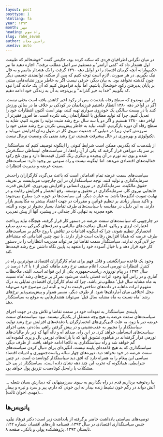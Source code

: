 ```yaml
---
layout: post
posttype: 1
htmllang: fa
year: ۱۳۹۳
month: مهر
heading: راه سوم
slug: rahe_sevom
author: رامین مجاب
usediv: auto
---
```

  

در میان نگرانی اطرافیان فردی که سکته کرده بود، حکیمی گفت "خوشحالم که طبیعت اول هشدار داد که 'کمی آرامتر' و مستقیم سر اصل مطلب نرفت". اجازه دهید ما نیز حکیم‌وارانه آنچه گریبان اقتصاد را در اوایل دهه ۱۳۹۰ گرفت را یک هشدار بنامیم و به فال نیک بگیریم. در هر صورت، لازم است توجه کنیم که پس از سکته، توانمندی جسمی دیگر چون گذشته نخواهد بود. به بیان دیگر، حرفی نیست اگر به خاطر بروز نشانه‌هایی مبتنی بر پایان پذیرفتن رکود خوشحال باشیم، اما نباید فراموش کنیم که آن یک حادثه گذرا نبود که بگوییم "خدا به خیر گذراند" و بی‌توجه به آن به زندگی خود ادامه دهیم.

در این موضوع که سطح رفاه بلندمدت پس از رکود اخیر کاهش یافته است بحثی نیست. اگر در اواخر دهه ۱۳۸۰ انتظار داشتیم فرزندانمان در کودکی بر خلاف ما در سالن ورزش کنند یا در بیست سالگی یک خودروی سواری تهیه کنند، بهتر است اکنون انتظارات خود را تعدیل کنیم، چرا که تولید مطابق با انتظاراتمان رشد نکرده است. ما امروز فقیرتر از اواخر دهه ۱۳۸۰ هستیم و اگر دو یا سه سال نرخ رشد مثبت تولید را تجربه کنیم، شاید به سطح رفاه آن دوره بازگردیم. البته، نباید به خاطر پیش‌بینی نکردن نرخ رشد منفی خود را سرزنش کنیم، زیرا در دنیایی که جمعیت نیروی کار در طول زمان افزایش می‌یابد و تکنولوژی و بهره‌وری در حال پیشرفت هستند، نرخ رشد منفی یک وضعیت نرمال نیست.

از بلندمدت که بگذریم، ممکن است شرایط کنونی را اینگونه توصیف کنیم که سیاستگذار بر سر یک دوراهی قرار گرفته که یکی از آن راه‌ها، از سیاست‌های انبساطی سنگ‌فرش شده و بوی تند تورم در آن پیچیده و دیگری رنگ کنترل قیمت‌ها دارد و بوی تلخ رکود فعالیت‌های اقتصادی می‌دهد. اما اینگونه نیست و راه سومی نیز وجود دارد: سیاست‌های سمت عرضه و مدیریت انتظارات.

سیاست‌های سمت عرضه تمام اقداماتی است که باعث می‌گردد کارگزاران راحت‌تر سرمایه‌گذاری و تولید کنند. توجه سیاستگذاران در این چارچوب می‌بایست بر تعریف حقوق مالکیت، سرمایه‌گذاری در نیروی انسانی و افزایش بهره‌وری، افزایش قدرت جابجایی نیروی کار، سرمایه‌گذاری در تحقیق و توسعه، رفع انحصار و افزایش رقابت و در نهایت تقویت انگیزه‌ها باشد. به عبارت دیگر، این سیاست‌ها در حوزه خرد مطرح می‌شوند و تاکید بسیار زیادی بر تنظیم قوانین و مقررات در جهت اعتماد بیشتر به مکانیسم بازار دارند. به این دلیل، در مقایسه با سیاست‌های طرف تقاضا، بسیار دشوار تر بوده و البته، قوه مجریه به تنهایی کار چندانی در پیشبرد آنها از پیش نمی‌برد.

در چارچوبی که سیاست‌های سمت عرضه در دستور کار قرار گرفته، هیچگاه نباید پرداخت اعتبارات ارزی و ریالی، اعمال معافیت‌های مالیاتی و تعرفه‌های گمرکی به نفع صنایع انحصارگر تنظیم شوند، چرا که اینگونه اقدامات در تناقض با روح حاکم بر سیاست‌های طرف عرضه که همانا افزایش رقابت است قرار دارند. با نبود چنین اقداماتی که منشاء‌ای جز لابی‌گری ندارند، سیاستگذار سمت تقاضا نیز می‌تواند مدیریت انتظارات را در دستور کار خود قرار دهد و با خیال آسوده خود را متعهد به پایین نگاه داشتن نرخ رشد قیمت‌ها کند.

وجود یک قاعده سرانگشتی و قابل فهم برای تمام کارگزاران اقتصادی موثرترین راه در کنترل انتظارات تورمی است. اعلام سقف نرخ رشد ماهانه کمتر از ۱ یا ۱٫۲ درصد در سال ۱۳۹۴ در پیام نوروزی ریاست‌‌جمهوری یکی از این قواعد است. البته، ملاحظات آماری و در راس آنها وجود اثرات فصلی باعث می‌شود تمرکز بر نرخ‌های رشد 'ماه نسبت به ماه مشابه سال قبل' مطلوب‌تر باشد، چرا که تمام کارگزاران اقتصادی تمایلی به درک مفهوم اثرات ماهانه در داده‌های شاخص قیمت ندارند و البته این موضوع خود می‌تواند محل اختلافی میان آماردان‌ها شود. از طرف دیگر، مسیر هموار و پیش‌بینی‌پذیر نرخ‌های رشد 'ماه نسبت به ماه مشابه سال قبل' می‌تواند هشدارهایی به موقع به سیاستگذار دهد.

پایبندی سیاستگذار به تعهدات خود در سمت تقاضا و تلاش وی در جهت اجرای سیاست‌های سمت عرضه به هیچ وجه مستقل از یکدیگر نیستند. نبود سیاست‌های سمت عرضه دیر یا زود، به علت لابی‌گری‌های انحصارگران یا دغدغه‌های افزایش نرخ رشد تولید، سیاستگذار را مجبور به عقب‌نشینی و در پیش گرفتن راهی ساده‌تر، یعنی اجرای سیاست‌های انبساطی خواهد کرد. در این راه، صدای آه و ناله آنها که زیر بار مالیات‌های تورمی قرار گرفته‌اند در هیاهوی تشویق آنها که با یارانه‌های تورمی بال و پری گشوده‌اند، گم خواهد شد و راه سیاستگذاری به ناکجا ادامه خواهد یافت. از طرف دیگر، سیاستگذاری که به هیچ قاعده‌ای پایبند نیست، انگیزه‌ای برای دنبال کردن سیاست‌های سمت عرضه در خود نخواهد دید. دوره‌های چهار ساله ریاست‌جمهوری و ادبیات اقتصاد سیاسی این پیغام را به همراه دارد که افق دید سیاستگذار کوتاه‌مدت است. در چنین شرایطی، همانگونه که تجربه این چند دهه نشان داده است، سیاستگذار در پی حل مشکلات با راه‌حل کوتاه‌مدت تزریق پول خواهد بود.

---

... بیا ره‌توشه برداریم
قدم در راه بگذاریم
به سوی سرزمینهایی كه دیدارش
بسان شعله آتش
دواند در رگم خون نشیط زنده بیدار
نه این خونی كه دارم، پیر و سرد و تیره و بیمار ...(مهدی اخوان ثالث)

## پانویس‌ها

توصیه‌های سیاستی یادداشت حاضر برگرفته از یادداشت زیر است:
دکتر فرهاد نیلی، جنس سیاستگذاری اقتصادی در سال ۱۳۹۳، فصنامه تازه‌های اقتصاد، شماره ۱۴۲، تابستان ۱۳۹۳، پژوهشکده پولی و بانکی، صفحه ۸.